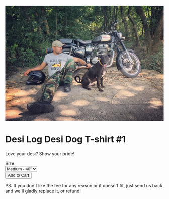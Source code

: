 <!--

Title: Desi Dog Desi Dog T-shirt #1

-->
![](/images/desitee1.jpg)

Desi Log Desi Dog T-shirt #1
===
Love your desi? Show your pride!

<form action="https://www.e-junkie.com/ecom/gb.php?c=cart&cl=328984&i=dlddt1&ejc=2" method="POST" target="ej_ejc" accept-charset="UTF-8">
<input type="hidden" name="on0" value="Size">
Size:<br>
<select name="os0">
<option value="Medium">Medium - 40"</option>
<option value="Large">Large - 44"</option>
</select><br>
<input type='hidden' name='c' value='cart'><input type='hidden' name='cl' value='328984'><input type='hidden' name='i' value='dlddt1'><input type='hidden' name='ejc' value='2'><input type="button" value="Add to Cart" onClick="return EJEJC_lc(this.parentNode);">
</form>
<p>PS: If you don't like the tee for any reason or it doesn't fit, just send us back and we'll gladly replace it, or refund!</p>
